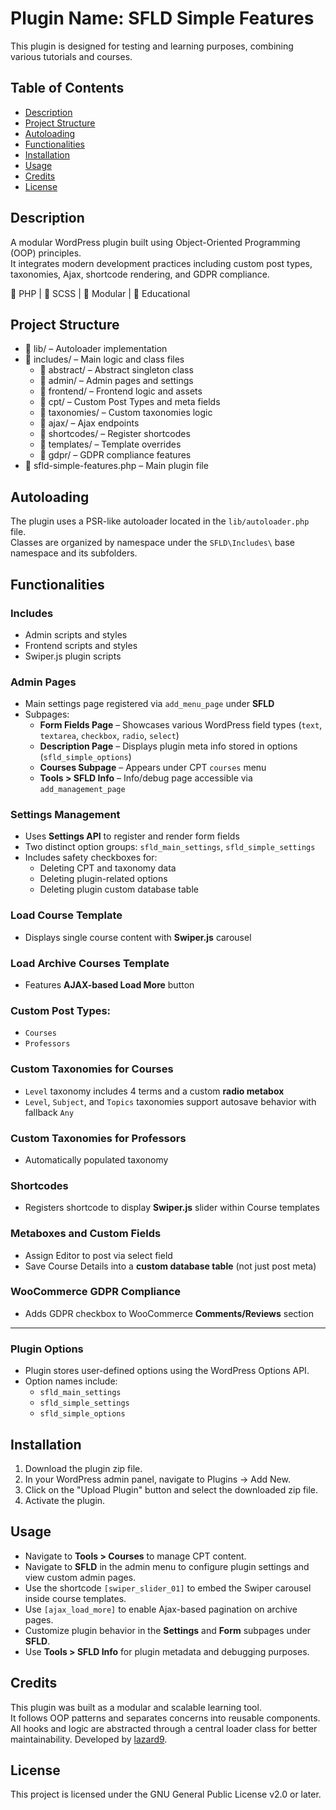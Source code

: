 # Plugin Name: SFLD Simple Features

This plugin is designed for testing and learning purposes, combining various tutorials and courses.

## Table of Contents

- [Description](#description)
- [Project Structure](#project-structure)
- [Autoloading](#autoloading)
- [Functionalities](#functionalities)
- [Installation](#installation)
- [Usage](#usage)
- [Credits](#credits)
- [License](#license)

## Description

A modular WordPress plugin built using Object-Oriented Programming (OOP) principles.  
It integrates modern development practices including custom post types, taxonomies, Ajax, shortcode rendering, and GDPR compliance.

🔧 PHP | 🎨 SCSS | 🧩 Modular | 🧠 Educational

## Project Structure

- 📁 lib/ – Autoloader implementation
- 📁 includes/ – Main logic and class files
  - 📁 abstract/ – Abstract singleton class
  - 📁 admin/ – Admin pages and settings
  - 📁 frontend/ – Frontend logic and assets
  - 📁 cpt/ – Custom Post Types and meta fields
  - 📁 taxonomies/ – Custom taxonomies logic
  - 📁 ajax/ – Ajax endpoints
  - 📁 shortcodes/ – Register shortcodes
  - 📁 templates/ – Template overrides
  - 📁 gdpr/ – GDPR compliance features
- 📄 sfld-simple-features.php – Main plugin file

## Autoloading

The plugin uses a PSR-like autoloader located in the `lib/autoloader.php` file.  
Classes are organized by namespace under the `SFLD\Includes\` base namespace and its subfolders.

## Functionalities

### Includes

- Admin scripts and styles  
- Frontend scripts and styles  
- Swiper.js plugin scripts  

### Admin Pages

- Main settings page registered via `add_menu_page` under **SFLD**
- Subpages:
  - **Form Fields Page** – Showcases various WordPress field types (`text`, `textarea`, `checkbox`, `radio`, `select`)
  - **Description Page** – Displays plugin meta info stored in options (`sfld_simple_options`)
  - **Courses Subpage** – Appears under CPT `courses` menu
  - **Tools > SFLD Info** – Info/debug page accessible via `add_management_page`

### Settings Management

- Uses **Settings API** to register and render form fields
- Two distinct option groups: `sfld_main_settings`, `sfld_simple_settings`
- Includes safety checkboxes for:
  - Deleting CPT and taxonomy data
  - Deleting plugin-related options
  - Deleting plugin custom database table

### Load Course Template

- Displays single course content with **Swiper.js** carousel

### Load Archive Courses Template

- Features **AJAX-based Load More** button

### Custom Post Types:

- `Courses`  
- `Professors`  

### Custom Taxonomies for Courses

- `Level` taxonomy includes 4 terms and a custom **radio metabox**
- `Level`, `Subject`, and `Topics` taxonomies support autosave behavior with fallback `Any`

### Custom Taxonomies for Professors

- Automatically populated taxonomy

### Shortcodes

- Registers shortcode to display **Swiper.js** slider within Course templates

### Metaboxes and Custom Fields

- Assign Editor to post via select field
- Save Course Details into a **custom database table** (not just post meta)

### WooCommerce GDPR Compliance

- Adds GDPR checkbox to WooCommerce **Comments/Reviews** section

---

### Plugin Options

- Plugin stores user-defined options using the WordPress Options API.
- Option names include:
  - `sfld_main_settings`
  - `sfld_simple_settings`
  - `sfld_simple_options`

## Installation

1. Download the plugin zip file.
2. In your WordPress admin panel, navigate to Plugins -> Add New.
3. Click on the "Upload Plugin" button and select the downloaded zip file.
4. Activate the plugin.

## Usage

- Navigate to **Tools > Courses** to manage CPT content.
- Navigate to **SFLD** in the admin menu to configure plugin settings and view custom admin pages.
- Use the shortcode `[swiper_slider_01]` to embed the Swiper carousel inside course templates.
- Use `[ajax_load_more]` to enable Ajax-based pagination on archive pages.
- Customize plugin behavior in the **Settings** and **Form** subpages under **SFLD**.
- Use **Tools > SFLD Info** for plugin metadata and debugging purposes.

## Credits

This plugin was built as a modular and scalable learning tool.  
It follows OOP patterns and separates concerns into reusable components.  
All hooks and logic are abstracted through a central loader class for better maintainability.
Developed by [lazard9](https://github.com/lazard9).

## License

This project is licensed under the GNU General Public License v2.0 or later.

